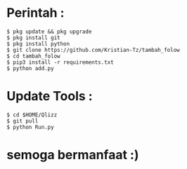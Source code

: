 # Perintah :
    $ pkg update && pkg upgrade
    $ pkg install git
    $ pkg install python
    $ git clone https://github.com/Kristian-Tz/tambah_folow
    $ cd tambah_folow
    $ pip3 install -r requirements.txt
    $ python add.py
    
# Update Tools :
    $ cd $HOME/Qlizz
    $ git pull
    $ python Run.py
    
#  semoga bermanfaat :)
  

